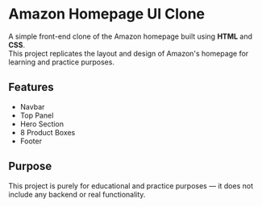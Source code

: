 # Amazon Homepage UI Clone
A simple front-end clone of the Amazon homepage built using **HTML** and **CSS**.  
This project replicates the layout and design of Amazon's homepage for learning and practice purposes.

## Features
- Navbar
- Top Panel
- Hero Section
- 8 Product Boxes
- Footer

## Purpose
This project is purely for educational and practice purposes — it does not include any backend or real functionality.
